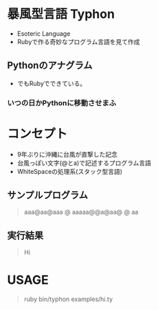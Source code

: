 # 暴風型言語 Typhon
 - Esoteric Language
 - Rubyで作る奇妙なプログラム言語を見て作成
## Pythonのアナグラム
 - でもRubyでできている。
### いつの日かPythonに移動させまふ
# コンセプト
 - 9年ぶりに沖縄に台風が直撃した記念
 - 台風っぽい文字(@とa)で記述するプログラム言語
 - WhiteSpaceの処理系(スタック型言語)
## サンプルプログラム
>aaa@aa@aaa
>@ aaaaa@@a@aa@
>@ aa

## 実行結果
> Hi

# USAGE
> ruby bin/typhon examples/hi.ty
